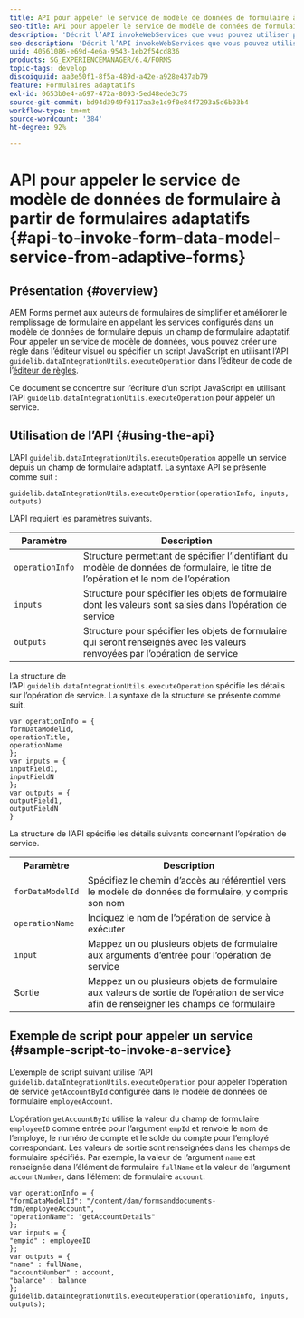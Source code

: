 ```yaml
---
title: API pour appeler le service de modèle de données de formulaire à partir de formulaires adaptatifs
seo-title: API pour appeler le service de modèle de données de formulaire à partir de formulaires adaptatifs
description: 'Décrit l’API invokeWebServices que vous pouvez utiliser pour appeler les services Web écrits dans WSDL depuis un champ de formulaire adaptatif. '
seo-description: 'Décrit l’API invokeWebServices que vous pouvez utiliser pour appeler les services Web écrits dans WSDL depuis un champ de formulaire adaptatif. '
uuid: 40561086-e69d-4e6a-9543-1eb2f54cd836
products: SG_EXPERIENCEMANAGER/6.4/FORMS
topic-tags: develop
discoiquuid: aa3e50f1-8f5a-489d-a42e-a928e437ab79
feature: Formulaires adaptatifs
exl-id: 0653b0e4-a697-472a-8093-5ed48ede3c75
source-git-commit: bd94d3949f0117aa3e1c9f0e84f7293a5d6b03b4
workflow-type: tm+mt
source-wordcount: '384'
ht-degree: 92%

---
```


# API pour appeler le service de modèle de données de formulaire à partir de formulaires adaptatifs {#api-to-invoke-form-data-model-service-from-adaptive-forms}

## Présentation {#overview}

AEM Forms permet aux auteurs de formulaires de simplifier et améliorer le remplissage de formulaire en appelant les services configurés dans un modèle de données de formulaire depuis un champ de formulaire adaptatif. Pour appeler un service de modèle de données, vous pouvez créer une règle dans l’éditeur visuel ou spécifier un script JavaScript en utilisant l’API `guidelib.dataIntegrationUtils.executeOperation` dans l’éditeur de code de l’[éditeur de règles](/help/forms/using/rule-editor.md).

Ce document se concentre sur l’écriture d’un script JavaScript en utilisant l’API `guidelib.dataIntegrationUtils.executeOperation` pour appeler un service.

## Utilisation de l’API {#using-the-api}

L’API `guidelib.dataIntegrationUtils.executeOperation` appelle un service depuis un champ de formulaire adaptatif. La syntaxe API se présente comme suit :

```
guidelib.dataIntegrationUtils.executeOperation(operationInfo, inputs, outputs)
```

L’API requiert les paramètres suivants.

| Paramètre | Description |
|---|---|
| `operationInfo` | Structure permettant de spécifier l’identifiant du modèle de données de formulaire, le titre de l’opération et le nom de l’opération |
| `inputs` | Structure pour spécifier les objets de formulaire dont les valeurs sont saisies dans l’opération de service |
| `outputs` | Structure pour spécifier les objets de formulaire qui seront renseignés avec les valeurs renvoyées par l’opération de service |

La structure de l’API `guidelib.dataIntegrationUtils.executeOperation` spécifie les détails sur l’opération de service. La syntaxe de la structure se présente comme suit.

```
var operationInfo = {
formDataModelId,
operationTitle,
operationName
};
var inputs = {
inputField1,
inputFieldN
};
var outputs = {
outputField1,
outputFieldN
}
```

La structure de l’API spécifie les détails suivants concernant l’opération de service.

<table> 
 <tbody> 
  <tr> 
   <th>Paramètre</th> 
   <th>Description</th> 
  </tr> 
  <tr> 
   <td><code>forDataModelId</code></td> 
   <td>Spécifiez le chemin d’accès au référentiel vers le modèle de données de formulaire, y compris son nom</td> 
  </tr> 
  <tr> 
   <td><code>operationName</code></td> 
   <td>Indiquez le nom de l’opération de service à exécuter</td> 
  </tr> 
  <tr> 
   <td><code>input</code></td> 
   <td>Mappez un ou plusieurs objets de formulaire aux arguments d’entrée pour l’opération de service</td> 
  </tr> 
  <tr> 
   <td>Sortie</td> 
   <td>Mappez un ou plusieurs objets de formulaire aux valeurs de sortie de l’opération de service afin de renseigner les champs de formulaire<br /> </td> 
  </tr> 
 </tbody> 
</table>

## Exemple de script pour appeler un service {#sample-script-to-invoke-a-service}

L’exemple de script suivant utilise l’API `guidelib.dataIntegrationUtils.executeOperation` pour appeler l’opération de service `getAccountById` configurée dans le modèle de données de formulaire `employeeAccount`.

L’opération `getAccountById` utilise la valeur du champ de formulaire `employeeID` comme entrée pour l’argument `empId` et renvoie le nom de l’employé, le numéro de compte et le solde du compte pour l’employé correspondant. Les valeurs de sortie sont renseignées dans les champs de formulaire spécifiés. Par exemple, la valeur de l’argument `name` est renseignée dans l’élément de formulaire `fullName` et la valeur de l’argument `accountNumber`, dans l’élément de formulaire `account`.

```
var operationInfo = {
"formDataModelId": "/content/dam/formsanddocuments-fdm/employeeAccount",
"operationName": "getAccountDetails"
};
var inputs = {
"empid" : employeeID
};
var outputs = {
"name" : fullName,
"accountNumber" : account,
"balance" : balance
};
guidelib.dataIntegrationUtils.executeOperation(operationInfo, inputs, outputs);
```
